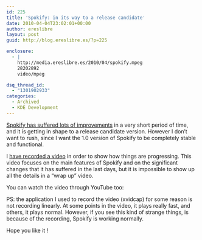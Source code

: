 ```yaml
---
id: 225
title: 'Spokify: in its way to a release candidate'
date: 2010-04-04T23:02:01+00:00
author: ereslibre
layout: post
guid: http://blog.ereslibre.es/?p=225

enclosure:
  - |
    http://media.ereslibre.es/2010/04/spokify.mpeg
    28202892
    video/mpeg

dsq_thread_id:
  - "1301902933"
categories:
  - Archived
  - KDE Development
---
```

<a href="http://www.gitorious.org/spokify" target="_blank">Spokify has suffered lots of improvements</a> in a very short period of time, and it is getting in shape to a release candidate version. However I don&#8217;t want to rush, since I want the 1.0 version of Spokify to be completely stable and functional.

I <a href="http://media.ereslibre.es/2010/04/spokify.mpeg" target="_blank">have recorded a video</a> in order to show how things are progressing. This video focuses on the main features of Spokify and on the significant changes that it has suffered in the last days, but it is impossible to show up all the details in a &#8220;wrap up&#8221; video.

You can watch the video through YouTube too:

<p style="text-align: center;">
</p>

<p style="text-align: left;">
  PS: the application I used to record the video (xvidcap) for some reason is not recording linearly. At some points in the video, it plays really fast, and others, it plays normal. However, if you see this kind of strange things, is because of the recording, Spokify is working normally.
</p>

<p style="text-align: left;">
  Hope you like it !
</p>
